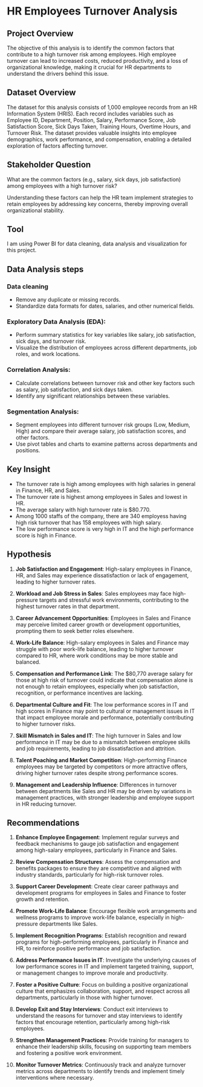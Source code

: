 # HR Employees Turnover Analysis
## Project Overview
The objective of this analysis is to identify the common factors that contribute to a high turnover risk among employees. High employee turnover can lead to increased costs, reduced productivity, and a loss of organizational knowledge, making it crucial for HR departments to understand the drivers behind this issue.

## Dataset Overview
The dataset for this analysis consists of 1,000 employee records from an HR Information System (HRIS). Each record includes variables such as Employee ID, Department, Position, Salary, Performance Score, Job Satisfaction Score, Sick Days Taken, Training Hours, Overtime Hours, and Turnover Risk. The dataset provides valuable insights into employee demographics, work performance, and compensation, enabling a detailed exploration of factors affecting turnover.

## Stakeholder Question
What are the common factors (e.g., salary, sick days, job satisfaction) among employees with a high turnover risk?

Understanding these factors can help the HR team implement strategies to retain employees by addressing key concerns, thereby improving overall organizational stability.

## Tool
I am using Power BI for data cleaning, data analysis and visualization for this project.

## Data Analysis steps
### Data cleaning
- Remove any duplicate or missing records.
- Standardize data formats for dates, salaries, and other numerical fields.

### Exploratory Data Analysis (EDA):
- Perform summary statistics for key variables like salary, job satisfaction, sick days, and turnover risk.
- Visualize the distribution of employees across different departments, job roles, and work locations.

### Correlation Analysis:
- Calculate correlations between turnover risk and other key factors such as salary, job satisfaction, and sick days taken.
- Identify any significant relationships between these variables.

### Segmentation Analysis:
- Segment employees into different turnover risk groups (Low, Medium, High) and compare their average salary, job satisfaction scores, and other factors.
- Use pivot tables and charts to examine patterns across departments and positions.

## Key Insight
- The turnover rate is high among employees with high salaries in general in Finance, HR, and Sales. 
- The turnover rate is highest among employees in Sales and lowest in HR.
- The average salary with high turnover rate is $80.770.
- Among 1000 staffs of the company, there are 340 employess having high risk turnover that has 158 employees with high salary. 
- The low performance score is very high in IT and the high performance score is high in Finance.

## Hypothesis

1. **Job Satisfaction and Engagement**: High-salary employees in Finance, HR, and Sales may experience dissatisfaction or lack of engagement, leading to higher turnover rates.
   
2. **Workload and Job Stress in Sales**: Sales employees may face high-pressure targets and stressful work environments, contributing to the highest turnover rates in that department.

3. **Career Advancement Opportunities**: Employees in Sales and Finance may perceive limited career growth or development opportunities, prompting them to seek better roles elsewhere.

4. **Work-Life Balance**: High-salary employees in Sales and Finance may struggle with poor work-life balance, leading to higher turnover compared to HR, where work conditions may be more stable and balanced.

5. **Compensation and Performance Link**: The $80,770 average salary for those at high risk of turnover could indicate that compensation alone is not enough to retain employees, especially when job satisfaction, recognition, or performance incentives are lacking.

6. **Departmental Culture and Fit**: The low performance scores in IT and high scores in Finance may point to cultural or management issues in IT that impact employee morale and performance, potentially contributing to higher turnover risks.

7. **Skill Mismatch in Sales and IT**: The high turnover in Sales and low performance in IT may be due to a mismatch between employee skills and job requirements, leading to job dissatisfaction and attrition.

8. **Talent Poaching and Market Competition**: High-performing Finance employees may be targeted by competitors or more attractive offers, driving higher turnover rates despite strong performance scores.

9. **Management and Leadership Influence**: Differences in turnover between departments like Sales and HR may be driven by variations in management practices, with stronger leadership and employee support in HR reducing turnover.

## Recommendations

1. **Enhance Employee Engagement**: Implement regular surveys and feedback mechanisms to gauge job satisfaction and engagement among high-salary employees, particularly in Finance and Sales.

2. **Review Compensation Structures**: Assess the compensation and benefits packages to ensure they are competitive and aligned with industry standards, particularly for high-risk turnover roles.

3. **Support Career Development**: Create clear career pathways and development programs for employees in Sales and Finance to foster growth and retention.

4. **Promote Work-Life Balance**: Encourage flexible work arrangements and wellness programs to improve work-life balance, especially in high-pressure departments like Sales.

5. **Implement Recognition Programs**: Establish recognition and reward programs for high-performing employees, particularly in Finance and HR, to reinforce positive performance and job satisfaction.

6. **Address Performance Issues in IT**: Investigate the underlying causes of low performance scores in IT and implement targeted training, support, or management changes to improve morale and productivity.

7. **Foster a Positive Culture**: Focus on building a positive organizational culture that emphasizes collaboration, support, and respect across all departments, particularly in those with higher turnover.

8. **Develop Exit and Stay Interviews**: Conduct exit interviews to understand the reasons for turnover and stay interviews to identify factors that encourage retention, particularly among high-risk employees.

9. **Strengthen Management Practices**: Provide training for managers to enhance their leadership skills, focusing on supporting team members and fostering a positive work environment.

10. **Monitor Turnover Metrics**: Continuously track and analyze turnover metrics across departments to identify trends and implement timely interventions where necessary.

